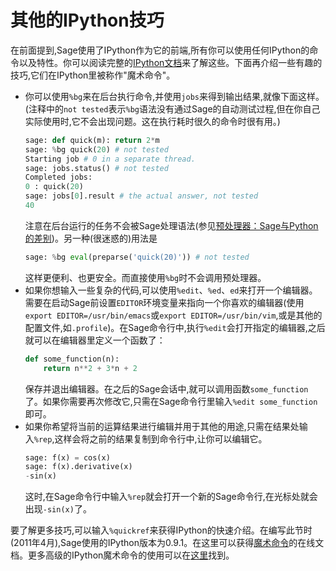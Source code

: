 # 其他的IPython技巧

在前面提到,Sage使用了IPython作为它的前端,所有你可以使用任何IPython的命令以及特性。你可以阅读完整的[IPython文档](http://ipython.scipy.org/moin/Documentation)来了解这些。下面再介绍一些有趣的技巧,它们在IPython里被称作"魔术命令"。
- 你可以使用`%bg`来在后台执行命令,并使用`jobs`来得到输出结果,就像下面这样。(注释中的`not tested`表示`%bg`语法没有通过Sage的自动测试过程,但在你自己实际使用时,它不会出现问题。这在执行耗时很久的命令时很有用。)
    ```py
    sage: def quick(m): return 2*m
    sage: %bg quick(20) # not tested
    Starting job # 0 in a separate thread.
    sage: jobs.status() # not tested
    Completed jobs:
    0 : quick(20)
    sage: jobs[0].result # the actual answer, not tested
    40
    ```
    注意在后台运行的任务不会被Sage处理语法(参见[预处理器：Sage与Python的差别](../CH08/08.1_Why_Python_.md#预处理器：Sage与Python的差别))。另一种(很迷惑的)用法是
    ```py
    sage: %bg eval(preparse('quick(20)')) # not tested
    ```
    这样更便利、也更安全。而直接使用`%bg`时不会调用预处理器。
- 如果你想输入一些复杂的代码,可以使用`%edit`、`%ed`、`ed`来打开一个编辑器。需要在启动Sage前设置`EDITOR`环境变量来指向一个你喜欢的编辑器(使用`export EDITOR=/usr/bin/emacs`或`export EDITOR=/usr/bin/vim`,或是其他的配置文件,如`.profile`)。在Sage命令行中,执行`%edit`会打开指定的编辑器,之后就可以在编辑器里定义一个函数了：
    ```py
    def some_function(n):
        return n**2 + 3*n + 2
    ```
    保存并退出编辑器。在之后的Sage会话中,就可以调用函数`some_function`了。如果你需要再次修改它,只需在Sage命令行里输入`%edit some_function`即可。
- 如果你希望将当前的运算结果进行编辑并用于其他的用途,只需在结果处输入`%rep`,这样会将之前的结果复制到命令行中,让你可以编辑它。
    ```py
    sage: f(x) = cos(x)
    sage: f(x).derivative(x)
    -sin(x)
    ```
    这时,在Sage命令行中输入`%rep`就会打开一个新的Sage命令行,在光标处就会出现`-sin(x)`了。

要了解更多技巧,可以输入`%quickref`来获得IPython的快速介绍。在编写此节时(2011年4月),Sage使用的IPython版本为0.9.1。在这里可以获得[魔术命令](http://ipython.org/ipython-doc/dev/interactive/tutorial.html#magic-functions)的在线文档。更多高级的IPython魔术命令的使用可以在[这里](http://ipython.org/ipython-doc/stable/interactive/reference.html#magic-command-system)找到。